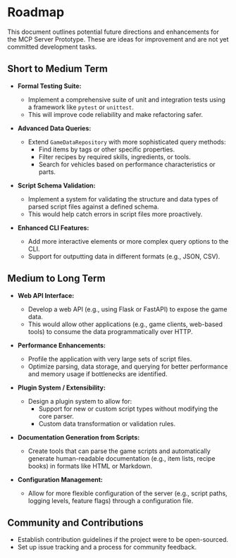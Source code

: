# Roadmap

This document outlines potential future directions and enhancements for the MCP Server Prototype. These are ideas for improvement and are not yet committed development tasks.

## Short to Medium Term

*   **Formal Testing Suite:**
    *   Implement a comprehensive suite of unit and integration tests using a framework like `pytest` or `unittest`.
    *   This will improve code reliability and make refactoring safer.

*   **Advanced Data Queries:**
    *   Extend `GameDataRepository` with more sophisticated query methods:
        *   Find items by tags or other specific properties.
        *   Filter recipes by required skills, ingredients, or tools.
        *   Search for vehicles based on performance characteristics or parts.

*   **Script Schema Validation:**
    *   Implement a system for validating the structure and data types of parsed script files against a defined schema.
    *   This would help catch errors in script files more proactively.

*   **Enhanced CLI Features:**
    *   Add more interactive elements or more complex query options to the CLI.
    *   Support for outputting data in different formats (e.g., JSON, CSV).

## Medium to Long Term

*   **Web API Interface:**
    *   Develop a web API (e.g., using Flask or FastAPI) to expose the game data.
    *   This would allow other applications (e.g., game clients, web-based tools) to consume the data programmatically over HTTP.

*   **Performance Enhancements:**
    *   Profile the application with very large sets of script files.
    *   Optimize parsing, data storage, and querying for better performance and memory usage if bottlenecks are identified.

*   **Plugin System / Extensibility:**
    *   Design a plugin system to allow for:
        *   Support for new or custom script types without modifying the core parser.
        *   Custom data transformation or validation rules.

*   **Documentation Generation from Scripts:**
    *   Create tools that can parse the game scripts and automatically generate human-readable documentation (e.g., item lists, recipe books) in formats like HTML or Markdown.

*   **Configuration Management:**
    *   Allow for more flexible configuration of the server (e.g., script paths, logging levels, feature flags) through a configuration file.

## Community and Contributions

*   Establish contribution guidelines if the project were to be open-sourced.
*   Set up issue tracking and a process for community feedback.
